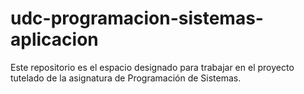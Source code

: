 # udc-programacion-sistemas-aplicacion
Este repositorio es el espacio designado para trabajar en el proyecto tutelado de la asignatura de Programación de Sistemas.
